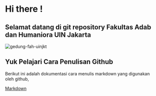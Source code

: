 # Hi there !
## Selamat datang di git repository Fakultas Adab dan Humaniora UIN Jakarta

![gedung-fah-uinjkt](https://github.com/uin-ipi/.github/assets/24369262/d6b8eba8-e5be-4bda-a4cd-481bf7dcbd6d)




## Yuk Pelajari Cara Penulisan Github

Berikut ini adalah dokumentasi cara menulis markdown yang digunakan oleh github,

[Markdown](https://docs.github.com/github/writing-on-github/getting-started-with-writing-and-formatting-on-github/basic-writing-and-formatting-syntax)

